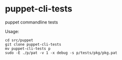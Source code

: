 puppet-cli-tests
================

puppet commandline tests

Usage:

    cd src/puppet
    git clone puppet-cli-tests
    mv puppet-cli-tests p
    sudo -E ./p/pat -v 1 -x debug -s p/tests/pkg/pkg.pat

